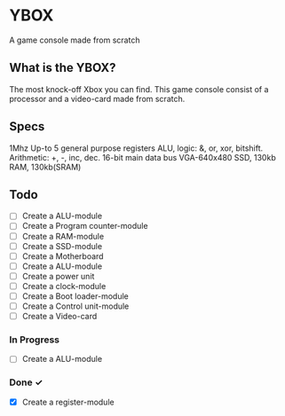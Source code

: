# YBOX
A game console made from scratch

## What is the YBOX?
The most knock-off Xbox you can find. This game console consist of a processor and a video-card made from scratch.

## Specs
1Mhz
Up-to 5 general purpose registers
ALU, logic: &, or, xor, bitshift. Arithmetic: +, -, inc, dec.
16-bit main data bus
VGA-640x480
SSD, 130kb
RAM, 130kb(SRAM)


## Todo

- [ ]  Create a ALU-module  
- [ ]  Create a Program counter-module  
- [ ]  Create a RAM-module  
- [ ]  Create a SSD-module  
- [ ]  Create a Motherboard  
- [ ]  Create a ALU-module  
- [ ]  Create a power unit
- [ ]  Create a clock-module
- [ ]  Create a Boot loader-module
- [ ]  Create a Control unit-module
- [ ]  Create a Video-card 

### In Progress

- [ ] Create a ALU-module 

### Done ✓

- [x] Create a register-module 
